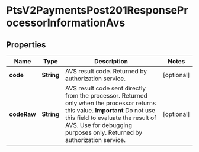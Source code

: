 
# PtsV2PaymentsPost201ResponseProcessorInformationAvs

## Properties
Name | Type | Description | Notes
------------ | ------------- | ------------- | -------------
**code** | **String** | AVS result code.  Returned by authorization service.  |  [optional]
**codeRaw** | **String** | AVS result code sent directly from the processor. Returned only when the processor returns this value. **Important** Do not use this field to evaluate the result of AVS. Use for debugging purposes only.  Returned by authorization service.  |  [optional]



